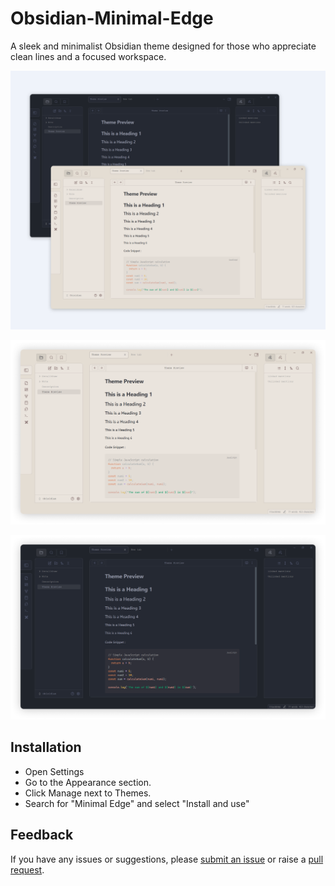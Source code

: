 # Obsidian-Minimal-Edge

A sleek and minimalist Obsidian theme designed for those who appreciate clean lines and a focused workspace.



![preview_img_1](./Image/image1.png)


![preview_img_2](./Image/image2.png)

![preview_img_3](./Image/image3.png)






## Installation 


- Open Settings 
- Go to the Appearance section.
- Click Manage next to Themes.
- Search for "Minimal Edge" and select "Install and use"



## Feedback

If you have any issues or suggestions, please  [submit an issue](https://github.com/Elhary/Obsidian-Minimal-Edge/issues) or raise a  [pull request](https://github.com/Elhary/Obsidian-Minimal-Edge/pulls).


